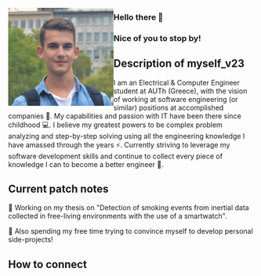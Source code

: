 <p align="left">
  <img align = "left" src="https://github.com/thanasisKirmizis/thanasisKirmizis/blob/master/profpic.png" width="215" height="200" />
</p>


### Hello there 👋
### Nice of you to stop by!



## Description of myself_v23

I am an Electrical & Computer Engineer student at AUTh (Greece), with the vision of working at software engineering (or similar) positions at accomplished companies 💯. My capabilities and passion with IT have been there since childhood 💻. I believe my greatest powers to be complex problem analyzing and step-by-step solving using all the engineering knowledge I have amassed through the years ⚡. Currently striving to leverage my software development skills and continue to collect every piece of knowledge I can to become a better engineer 🌱.

## Current patch notes

🔭 Working on my thesis on "Detection of smoking events from inertial data collected in free-living environments with the use of a smartwatch". 

🎯 Also spending my free time trying to convince myself to develop personal side-projects!

## How to connect


